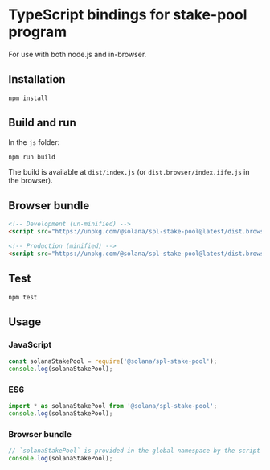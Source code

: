 # TypeScript bindings for stake-pool program

For use with both node.js and in-browser.

## Installation

```
npm install
```

## Build and run

In the `js` folder:

```
npm run build
```

The build is available at `dist/index.js` (or `dist.browser/index.iife.js` in the browser).

## Browser bundle
```html
<!-- Development (un-minified) -->
<script src="https://unpkg.com/@solana/spl-stake-pool@latest/dist.browser/index.iife.js"></script>

<!-- Production (minified) -->
<script src="https://unpkg.com/@solana/spl-stake-pool@latest/dist.browser/index.iife.min.js"></script>
```

## Test

```
npm test
```

## Usage

### JavaScript
```javascript
const solanaStakePool = require('@solana/spl-stake-pool');
console.log(solanaStakePool);
```

### ES6
```javascript
import * as solanaStakePool from '@solana/spl-stake-pool';
console.log(solanaStakePool);
```

### Browser bundle
```javascript
// `solanaStakePool` is provided in the global namespace by the script bundle.
console.log(solanaStakePool);
```